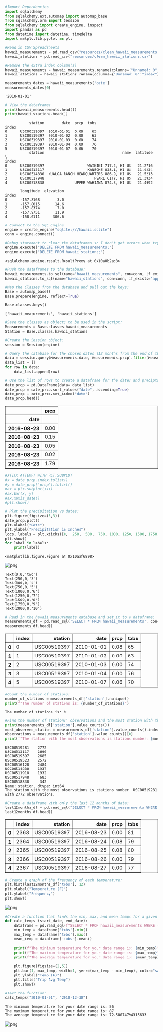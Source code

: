 

```python
#Import Dependencies
import sqlalchemy
from sqlalchemy.ext.automap import automap_base
from sqlalchemy.orm import Session
from sqlalchemy import create_engine, inspect
import pandas as pd
from datetime import datetime, timedelta
import matplotlib.pyplot as plt
```


```python
#Read in CSV Spreadsheets
hawaii_measurements = pd.read_csv("resources/clean_hawaii_measurements.csv")
hawaii_stations = pd.read_csv("resources/clean_hawaii_stations.csv")
```


```python
#Remove the extra index column(s)
hawaii_measurements = hawaii_measurements.rename(columns={"Unnamed: 0":"index"}).set_index('index')
hawaii_stations = hawaii_stations.rename(columns={"Unnamed: 0":"index"}).set_index('index')
```


```python
measurements_dates = hawaii_measurements['date']
measurements_dates[0]
```




    '2010-01-01'




```python
# View the dataframes
print(hawaii_measurements.head())
print(hawaii_stations.head())
```

               station        date  prcp  tobs
    index                                     
    0      USC00519397  2010-01-01  0.08    65
    1      USC00519397  2010-01-02  0.00    63
    2      USC00519397  2010-01-03  0.00    74
    3      USC00519397  2010-01-04  0.00    76
    5      USC00519397  2010-01-07  0.06    70
               station                                    name  latitude  \
    index                                                                  
    0      USC00519397                    WAIKIKI 717.2, HI US   21.2716   
    1      USC00513117                    KANEOHE 838.1, HI US   21.4234   
    2      USC00514830  KUALOA RANCH HEADQUARTERS 886.9, HI US   21.5213   
    3      USC00517948                       PEARL CITY, HI US   21.3934   
    4      USC00518838              UPPER WAHIAWA 874.3, HI US   21.4992   
    
           longitude  elevation  
    index                        
    0      -157.8168        3.0  
    1      -157.8015       14.6  
    2      -157.8374        7.0  
    3      -157.9751       11.9  
    4      -158.0111      306.6  



```python
# Connect to the SQL Engine
engine = create_engine("sqlite:///hawaii.sqlite")
conn = engine.connect()
```


```python
#Debug statement to clear the dataframes so I don't get errors when trying to run this script several times:
engine.execute("DELETE FROM hawaii_measurements;")
engine.execute("DELETE FROM hawaii_stations;")
```




    <sqlalchemy.engine.result.ResultProxy at 0x10a0b2ac8>




```python
#Push the dataframes to the database: 
hawaii_measurements.to_sql(name="hawaii_measurements", con=conn, if_exists='append')
hawaii_stations.to_sql(name="hawaii_stations", con=conn, if_exists='append')
```


```python
#Map the Classes from the database and pull out the keys:
Base = automap_base()
Base.prepare(engine, reflect=True)
```


```python
Base.classes.keys()
```




    ['hawaii_measurements', 'hawaii_stations']




```python
#Save the classes as objects to be used in the script:
Measurements = Base.classes.hawaii_measurements
Station = Base.classes.hawaii_stations
```


```python
#Create the Session object:
session = Session(engine)
```


```python
# Query the database for the chosen dates (12 months from the end of the database) and create add each row to a list:
data = session.query(Measurements.date, Measurements.prcp).filter(Measurements.date >= '2016-08-23').order_by(Measurements.date)
data_list = []
for row in data:
    data_list.append(row)
```


```python
# Use the list of rows to create a dataframe for the dates and preciptation value: 
date_prcp = pd.DataFrame(data= data_list)
date_prcp = date_prcp.sort_values("date", ascending=True)
date_prcp = date_prcp.set_index("date")
date_prcp.head()
```




<div>
<style scoped>
    .dataframe tbody tr th:only-of-type {
        vertical-align: middle;
    }

    .dataframe tbody tr th {
        vertical-align: top;
    }

    .dataframe thead th {
        text-align: right;
    }
</style>
<table border="1" class="dataframe">
  <thead>
    <tr style="text-align: right;">
      <th></th>
      <th>prcp</th>
    </tr>
    <tr>
      <th>date</th>
      <th></th>
    </tr>
  </thead>
  <tbody>
    <tr>
      <th>2016-08-23</th>
      <td>0.00</td>
    </tr>
    <tr>
      <th>2016-08-23</th>
      <td>0.15</td>
    </tr>
    <tr>
      <th>2016-08-23</th>
      <td>0.05</td>
    </tr>
    <tr>
      <th>2016-08-23</th>
      <td>0.02</td>
    </tr>
    <tr>
      <th>2016-08-23</th>
      <td>1.79</td>
    </tr>
  </tbody>
</table>
</div>




```python
#XTICK ATTEMPT WITH PLT.SUBPLOT
#x = date_prcp.index.tolist()
#y = date_prcp['prcp'].tolist()
#ax = plt.subplot(111)
#ax.bar(x, y)
#ax.xaxis_date()
#plt.show()
```


```python
# Plot the precipitation vs dates:
plt.figure(figsize=(5,3))
date_prcp.plot()
plt.xlabel("Date")
plt.ylabel("Precipitation in Inches")
locs, labels = plt.xticks([0,  250,  500,  750, 1000, 1250, 1500, 1750, 2000] , ["two", "3", "4", "5", "6", "7", "8","9","10",])
plt.show()
for label in labels:
    print(label)
```


    <matplotlib.figure.Figure at 0x10aaf6898>



![png](output_15_1.png)


    Text(0,0,'two')
    Text(250,0,'3')
    Text(500,0,'4')
    Text(750,0,'5')
    Text(1000,0,'6')
    Text(1250,0,'7')
    Text(1500,0,'8')
    Text(1750,0,'9')
    Text(2000,0,'10')



```python
# Read in the hawaii_measurements database and set it to a dataframe: 
measurements_df = pd.read_sql('SELECT * FROM hawaii_measurements', con=conn)
measurements_df.head()
```




<div>
<style scoped>
    .dataframe tbody tr th:only-of-type {
        vertical-align: middle;
    }

    .dataframe tbody tr th {
        vertical-align: top;
    }

    .dataframe thead th {
        text-align: right;
    }
</style>
<table border="1" class="dataframe">
  <thead>
    <tr style="text-align: right;">
      <th></th>
      <th>index</th>
      <th>station</th>
      <th>date</th>
      <th>prcp</th>
      <th>tobs</th>
    </tr>
  </thead>
  <tbody>
    <tr>
      <th>0</th>
      <td>0</td>
      <td>USC00519397</td>
      <td>2010-01-01</td>
      <td>0.08</td>
      <td>65</td>
    </tr>
    <tr>
      <th>1</th>
      <td>1</td>
      <td>USC00519397</td>
      <td>2010-01-02</td>
      <td>0.00</td>
      <td>63</td>
    </tr>
    <tr>
      <th>2</th>
      <td>2</td>
      <td>USC00519397</td>
      <td>2010-01-03</td>
      <td>0.00</td>
      <td>74</td>
    </tr>
    <tr>
      <th>3</th>
      <td>3</td>
      <td>USC00519397</td>
      <td>2010-01-04</td>
      <td>0.00</td>
      <td>76</td>
    </tr>
    <tr>
      <th>4</th>
      <td>5</td>
      <td>USC00519397</td>
      <td>2010-01-07</td>
      <td>0.06</td>
      <td>70</td>
    </tr>
  </tbody>
</table>
</div>




```python
#Count the number of stations:
number_of_stations = measurements_df['station'].nunique()
print(f"The number of stations is: {number_of_stations}")
```

    The number of stations is: 9



```python
#Find the number of stations' observations and the most station with the most observations:
print(measurements_df['station'].value_counts())
most_observed_station = measurements_df['station'].value_counts().index[0]
observations = measurements_df['station'].value_counts()[0]
print(f"The station with the most observations is stations number: {most_observed_station} with {observations} observations.")
```

    USC00519281    2772
    USC00513117    2696
    USC00519397    2685
    USC00519523    2572
    USC00516128    2484
    USC00514830    1937
    USC00511918    1932
    USC00517948     683
    USC00518838     342
    Name: station, dtype: int64
    The station with the most observations is stations number: USC00519281 with 2772 observations.



```python
#Create a dataframe with only the last 12 months of data:
last12months_df = pd.read_sql("SELECT * FROM hawaii_measurements WHERE date >= '2016-08-23'", con=conn)
last12months_df.head()
```




<div>
<style scoped>
    .dataframe tbody tr th:only-of-type {
        vertical-align: middle;
    }

    .dataframe tbody tr th {
        vertical-align: top;
    }

    .dataframe thead th {
        text-align: right;
    }
</style>
<table border="1" class="dataframe">
  <thead>
    <tr style="text-align: right;">
      <th></th>
      <th>index</th>
      <th>station</th>
      <th>date</th>
      <th>prcp</th>
      <th>tobs</th>
    </tr>
  </thead>
  <tbody>
    <tr>
      <th>0</th>
      <td>2363</td>
      <td>USC00519397</td>
      <td>2016-08-23</td>
      <td>0.00</td>
      <td>81</td>
    </tr>
    <tr>
      <th>1</th>
      <td>2364</td>
      <td>USC00519397</td>
      <td>2016-08-24</td>
      <td>0.08</td>
      <td>79</td>
    </tr>
    <tr>
      <th>2</th>
      <td>2365</td>
      <td>USC00519397</td>
      <td>2016-08-25</td>
      <td>0.08</td>
      <td>80</td>
    </tr>
    <tr>
      <th>3</th>
      <td>2366</td>
      <td>USC00519397</td>
      <td>2016-08-26</td>
      <td>0.00</td>
      <td>79</td>
    </tr>
    <tr>
      <th>4</th>
      <td>2367</td>
      <td>USC00519397</td>
      <td>2016-08-27</td>
      <td>0.00</td>
      <td>77</td>
    </tr>
  </tbody>
</table>
</div>




```python
# Create a graph of the frequency of each temperature:
plt.hist(last12months_df['tobs'], 12)
plt.xlabel("Temperature (F)")
plt.ylabel("Frequency")
plt.show()
```


![png](output_20_0.png)



```python
#Create a function that finds the min, max, and mean temps for a given date range and make a graph:
def calc_temps (start_date, end_date):
    dataframe = pd.read_sql(f"SELECT * FROM hawaii_measurements WHERE (date >= '{start_date}' AND date <= '{end_date}')", con=conn)
    min_temp = dataframe['tobs'].min()
    max_temp = dataframe['tobs'].max()
    mean_temp = dataframe['tobs'].mean()
    
    print(f"The minimum temperature for your date range is: {min_temp}")
    print(f"The maximum temperature for your date range is: {max_temp}")
    print(f"The average temperature for your date range is: {mean_temp}")
    
    plt.figure(figsize=(2,5))
    plt.bar(1, max_temp, width=1, yerr=(max_temp - min_temp), color="salmon", alpha=.5)
    plt.ylabel("Temp (F)")
    plt.title("Trip Avg Temp")
    plt.show()
```


```python
#Test the function:
calc_temps("2010-01-01", "2010-12-30")
```

    The minimum temperature for your date range is: 56
    The maximum temperature for your date range is: 87
    The average temperature for your date range is: 72.50074794315633



![png](output_22_1.png)

